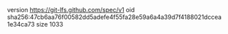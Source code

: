 version https://git-lfs.github.com/spec/v1
oid sha256:47cb6aa76f00582dd5adefe4f55fa28e59a6a4a39d7f4188021dccea1e34ca73
size 1033
